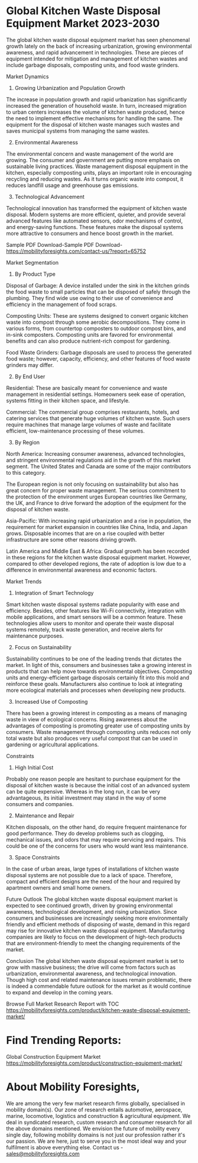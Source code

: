 # Global Kitchen Waste Disposal Equipment Market 2023-2030
The global kitchen waste disposal equipment market has seen phenomenal growth lately on the back of increasing urbanization, growing environmental awareness, and rapid advancement in technologies. These are pieces of equipment intended for mitigation and management of kitchen wastes and include garbage disposals, composting units, and food waste grinders.

Market Dynamics
1. Growing Urbanization and Population Growth

The increase in population growth and rapid urbanization has significantly increased the generation of household waste. In turn, increased migration to urban centers increases the volume of kitchen waste produced, hence the need to implement effective mechanisms for handling the same. The equipment for the disposal of kitchen waste manages such wastes and saves municipal systems from managing the same wastes.

2. Environmental Awareness

The environmental concern and waste management of the world are growing. The consumer and government are putting more emphasis on sustainable living practices. Waste management disposal equipment in the kitchen, especially composting units, plays an important role in encouraging recycling and reducing wastes. As it turns organic waste into compost, it reduces landfill usage and greenhouse gas emissions.

3. Technological Advancement

Technological innovation has transformed the equipment of kitchen waste disposal. Modern systems are more efficient, quieter, and provide several advanced features like automated sensors, odor mechanisms of control, and energy-saving functions. These features make the disposal systems more attractive to consumers and hence boost growth in the market.

Sample PDF Download-Sample PDF Download- https://mobilityforesights.com/contact-us/?report=65752



Market Segmentation
1. By Product Type

Disposal of Garbage: A device installed under the sink in the kitchen grinds the food waste to small particles that can be disposed of safely through the plumbing. They find wide use owing to their use of convenience and efficiency in the management of food scraps.

Composting Units: These are systems designed to convert organic kitchen waste into compost through some aerobic decompositions. They come in various forms, from countertop composters to outdoor compost bins, and in-sink composters. Composting units are favored for environmental benefits and can also produce nutrient-rich compost for gardening.

Food Waste Grinders: Garbage disposals are used to process the generated food waste; however, capacity, efficiency, and other features of food waste grinders may differ.

2. By End User

Residential: These are basically meant for convenience and waste management in residential settings. Homeowners seek ease of operation, systems fitting in their kitchen space, and lifestyle.

Commercial: The commercial group comprises restaurants, hotels, and catering services that generate huge volumes of kitchen waste. Such users require machines that manage large volumes of waste and facilitate efficient, low-maintenance processing of these volumes.

3. By Region

North America: Increasing consumer awareness, advanced technologies, and stringent environmental regulations aid in the growth of this market segment. The United States and Canada are some of the major contributors to this category.

The European region is not only focusing on sustainability but also has great concern for proper waste management. The serious commitment to the protection of the environment urges European countries like Germany, the UK, and France to drive forward the adoption of the equipment for the disposal of kitchen waste.

Asia-Pacific: With increasing rapid urbanization and a rise in population, the requirement for market expansion in countries like China, India, and Japan grows. Disposable incomes that are on a rise coupled with better infrastructure are some other reasons driving growth.

Latin America and Middle East & Africa: Gradual growth has been recorded in these regions for the kitchen waste disposal equipment market. However, compared to other developed regions, the rate of adoption is low due to a difference in environmental awareness and economic factors.

Market Trends
1. Integration of Smart Technology

Smart kitchen waste disposal systems radiate popularity with ease and efficiency. Besides, other features like Wi-Fi connectivity, integration with mobile applications, and smart sensors will be a common feature. These technologies allow users to monitor and operate their waste disposal systems remotely, track waste generation, and receive alerts for maintenance purposes.

2. Focus on Sustainability

Sustainability continues to be one of the leading trends that dictates the market. In light of this, consumers and businesses take a growing interest in products that can help move towards environmental objectives. Composting units and energy-efficient garbage disposals certainly fit into this mold and reinforce these goals. Manufacturers also continue to look at integrating more ecological materials and processes when developing new products.

3. Increased Use of Composting

There has been a growing interest in composting as a means of managing waste in view of ecological concerns. Rising awareness about the advantages of composting is promoting greater use of composting units by consumers. Waste management through composting units reduces not only total waste but also produces very useful compost that can be used in gardening or agricultural applications.

Constraints
1. High Initial Cost

Probably one reason people are hesitant to purchase equipment for the disposal of kitchen waste is because the initial cost of an advanced system can be quite expensive. Whereas in the long run, it can be very advantageous, its initial investment may stand in the way of some consumers and companies.

2. Maintenance and Repair

Kitchen disposals, on the other hand, do require frequent maintenance for good performance. They do develop problems such as clogging, mechanical issues, and odors that may require servicing and repairs. This could be one of the concerns for users who would want less maintenance.

3. Space Constraints

In the case of urban areas, large types of installations of kitchen waste disposal systems are not possible due to a lack of space. Therefore, compact and efficient designs are the need of the hour and required by apartment owners and small home owners.

Future Outlook
The global kitchen waste disposal equipment market is expected to see continued growth, driven by growing environmental awareness, technological development, and rising urbanization. Since consumers and businesses are increasingly seeking more environmentally friendly and efficient methods of disposing of waste, demand in this regard may rise for innovative kitchen waste disposal equipment. Manufacturing companies are likely to focus on the development of high-tech products that are environment-friendly to meet the changing requirements of the market.

Conclusion The global kitchen waste disposal equipment market is set to grow with massive business; the drive will come from factors such as urbanization, environmental awareness, and technological innovation. Though high cost and related maintenance issues remain problematic, there is indeed a commendable future outlook for the market as it would continue to expand and develop in the coming years.




Browse Full Market Research Report with TOC
https://mobilityforesights.com/product/kitchen-waste-disposal-equipment-market/





# Find Trending Reports:
Global Construction Equipment Market https://mobilityforesights.com/product/construction-equipment-market/


# About Mobility Foresights,
We are among the very few market research firms globally, specialised in mobility domain(s). Our zone of research entails automotive, aerospace, marine, locomotive, logistics and construction & agricultural equipment. We deal in syndicated research, custom research and consumer research for all the above domains mentioned.
We envision the future of mobility every single day, following mobility domains is not just our profession rather it's our passion. We are here, just to serve you in the most ideal way and your fulfilment is above everything else. Contact us -  sales@mobilityforesights.com 





